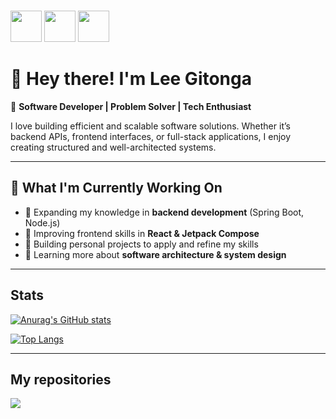 <html>


<br>
<link rel="stylesheet" href="https://cdn.jsdelivr.net/gh/devicons/devicon@v2.15.1/devicon.min.css">

<p float="left" >
<img src="https://cdn.jsdelivr.net/gh/devicons/devicon/icons/linkedin/linkedin-original.svg" width="50px"/>
<img src="https://cdn.jsdelivr.net/gh/devicons/devicon/icons/python/python-original.svg" width="50px" />
<img src="https://cdn.jsdelivr.net/gh/devicons/devicon/icons/github/github-original.svg" width="50px"/>

</p>
          
          
</html>

# 👋 Hey there! I'm Lee Gitonga 

🚀 **Software Developer | Problem Solver | Tech Enthusiast**  

I love building efficient and scalable software solutions. Whether it’s backend APIs, frontend interfaces, or full-stack applications, I enjoy creating structured and well-architected systems.  

---

## 🌱 What I'm Currently Working On  
- 🔹 Expanding my knowledge in **backend development** (Spring Boot, Node.js)  
- 🔹 Improving frontend skills in **React & Jetpack Compose**  
- 🔹 Building personal projects to apply and refine my skills  
- 🔹 Learning more about **software architecture & system design**  

---


## Stats

<p float="left">
          
[![Anurag's GitHub stats](https://github-readme-stats.vercel.app/api?username=calmcat1&theme=radical&rank_icon=github)](https://github.com/anuraghazra/github-readme-stats)

[![Top Langs](https://github-readme-stats.vercel.app/api/top-langs/?username=calmcat1&hide=TeX&layout=donut&theme=dark)](https://github.com/anuraghazra/github-readme-stats)

</p>

---

## My repositories
<a href="https://github.com/Calmcat1/RRE">
  <img align="center" src="https://github-readme-stats.vercel.app/api/pin/?username=calmcat1&repo=RRE&theme=synthwave" />
</a>

